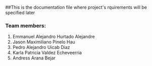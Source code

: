##This is the documentation file where project's rquirements will be specified later 

### Team members:
1. Emmanuel Alejandro Hurtado Alejandre
2. Jason Maximiliano Pinelo Hau
3. Pedro Alejandro Uicab Diaz
4. Karla Patricia Valdez Echeveerria
5. Andress Arana Bejar
